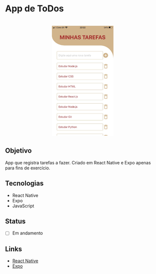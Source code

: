 # App de ToDos

<h1 align="center">
  <img alt="Todo" title="Todo" src="./app.jpg" width="200px"/>
</h1>
 
## Objetivo
App que registra tarefas a fazer. Criado em React Native e Expo apenas para fins de exercício.

## Tecnologias
- React Native
- Expo
- JavaScript

## Status
- [ ] Em andamento

## Links
- [React Native](https://reactnative.dev/)
- [Expo](https://expo.io/)
